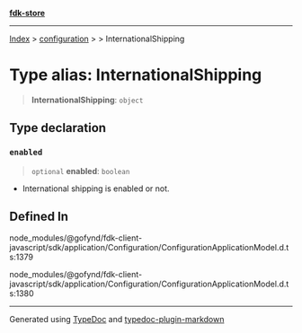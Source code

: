 [**fdk-store**](../../../README.md)
***

[Index](../../../API.md) > [configuration](../../README.md) > [<internal>](../README.md) > InternationalShipping

# Type alias: InternationalShipping

> **InternationalShipping**: `object`

## Type declaration

### `enabled`

> `optional` **enabled**: `boolean`

- International shipping is enabled or not.

## Defined In

node\_modules/@gofynd/fdk-client-javascript/sdk/application/Configuration/ConfigurationApplicationModel.d.ts:1379

node\_modules/@gofynd/fdk-client-javascript/sdk/application/Configuration/ConfigurationApplicationModel.d.ts:1380

***
Generated using [TypeDoc](https://typedoc.org/) and [typedoc-plugin-markdown](https://www.npmjs.com/package/typedoc-plugin-markdown)
